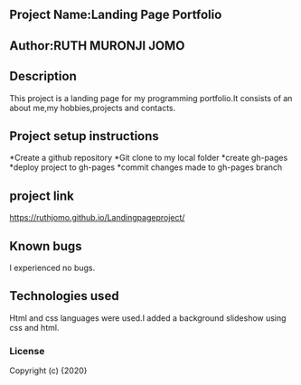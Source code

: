 ## Project Name:Landing Page Portfolio
## Author:RUTH MURONJI JOMO

## Description
This project is a landing page for my programming portfolio.It consists of an about me,my hobbies,projects and contacts. 

## Project setup instructions
*Create a github repository
*Git clone to my local folder
*create gh-pages
*deploy project to gh-pages
*commit changes made to gh-pages branch

## project link
https://ruthjomo.github.io/Landingpageproject/

## Known bugs
I experienced no bugs.

## Technologies used
Html and css languages were used.I added a background  slideshow using css and html.

### License
Copyright (c) {2020} 
  
